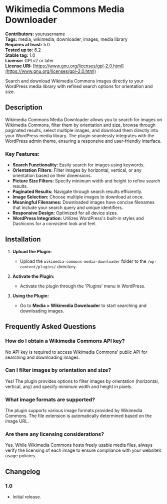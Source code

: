# Wikimedia Commons Media Downloader

**Contributors:** yourusername  
**Tags:** media, wikimedia, downloader, images, media library  
**Requires at least:** 5.0  
**Tested up to:** 6.2  
**Stable tag:** 1.0  
**License:** GPLv2 or later  
**License URI:** [https://www.gnu.org/licenses/gpl-2.0.html](https://www.gnu.org/licenses/gpl-2.0.html)

Search and download Wikimedia Commons images directly to your WordPress media library with refined search options for orientation and size.

## Description

Wikimedia Commons Media Downloader allows you to search for images on Wikimedia Commons, filter them by orientation and size, browse through paginated results, select multiple images, and download them directly into your WordPress media library. The plugin seamlessly integrates with the WordPress admin theme, ensuring a responsive and user-friendly interface.

### Key Features:
- **Search Functionality:** Easily search for images using keywords.
- **Orientation Filters:** Filter images by horizontal, vertical, or any orientation based on their dimensions.
- **Picture Size Filters:** Specify minimum width and height to refine search results.
- **Paginated Results:** Navigate through search results efficiently.
- **Image Selection:** Choose multiple images to download at once.
- **Meaningful Filenames:** Downloaded images have concise filenames that include your search query and unique identifiers.
- **Responsive Design:** Optimized for all device sizes.
- **WordPress Integration:** Utilizes WordPress's built-in styles and Dashicons for a consistent look and feel.

## Installation

1. **Upload the Plugin:**
   - Upload the `wikimedia-commons-media-downloader` folder to the `/wp-content/plugins/` directory.

2. **Activate the Plugin:**
   - Activate the plugin through the 'Plugins' menu in WordPress.

3. **Using the Plugin:**
   - Go to **Media > Wikimedia Downloader** to start searching and downloading images.

## Frequently Asked Questions

### How do I obtain a Wikimedia Commons API key?
No API key is required to access Wikimedia Commons' public API for searching and downloading images.

### Can I filter images by orientation and size?
Yes! The plugin provides options to filter images by orientation (horizontal, vertical, any) and specify minimum width and height in pixels.

### What image formats are supported?
The plugin supports various image formats provided by Wikimedia Commons. The file extension is automatically determined based on the image URL.

### Are there any licensing considerations?
Yes. While Wikimedia Commons hosts freely usable media files, always verify the licensing of each image to ensure compliance with your website’s usage policies.

## Changelog

### 1.0
* Initial release.

